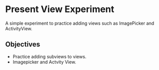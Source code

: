 # Present View Experiment
A simple experiment to practice adding views such as ImagePicker and ActivityView.

## Objectives
* Practice adding subviews to views.
* Imagepicker and Actvity View.